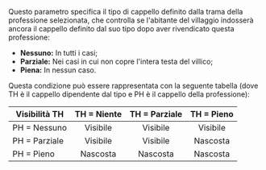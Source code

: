 Questo parametro specifica il tipo di cappello definito dalla trama della professione selezionata, che controlla se l'abitante del villaggio indosserà ancora il cappello definito dal suo tipo dopo aver rivendicato questa professione:
* **Nessuno:** In tutti i casi;
* **Parziale:** Nei casi in cui non copre l'intera testa del villico;
* **Piena:** In nessun caso.

Questa condizione può essere rappresentata con la seguente tabella (dove TH è il cappello dipendente dal tipo e PH è il cappello della professione):

| Visibilità TH | TH = Niente | TH = Parziale | TH = Pieno |
| ------------- |:-----------:|:-------------:|:----------:|
| PH = Nessuno  |  Visibile   |   Visibile    |  Visibile  |
| PH = Parziale |  Visibile   |   Visibile    |  Nascosta  |
| PH = Pieno    |  Nascosta   |   Nascosta    |  Nascosta  |